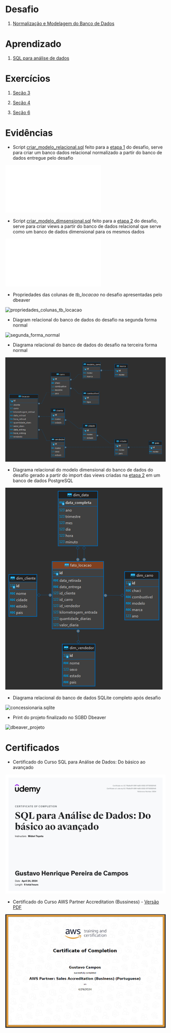 # Desafio

1. [Normalização e Modelagem do Banco de Dados](Desafios/)

# Aprendizado

1. [SQL para análise de dados](Aprendizado/SQL%20para%20análise%20de%20dados.md)

# Exercícios

1. [Seção 3](Exercícios/Seção%203/)

2. [Seção 4](Exercícios/Seção%204/)

3. [Seção 6](Exercícios/Seção%206/)

# Evidências

* Script [criar_modelo_relacional.sql](Desafios/Etapa-1/criar_modelo_relacional.sql) feito para a [etapa 1](Desafios/Etapa-1/) do desafio, serve para criar um banco dados relacional normalizado a partir do banco de dados entregue pelo desafio 

![criar_modelo_relacional.sql](Desafios/Etapa-1/criar_modelo_relacional.sql)

* Script [criar_modelo_dimsensional.sql](Desafios/Etapa-2/criar_modelo_dimensional.sql) feito para a [etapa 2](Desafios/Etapa-2/) do desafio, serve para criar views a partir do banco de dados relacional que serve como um banco de dados dimensional para os mesmos dados

![criar_modelo_dimensional.sql](Desafios/Etapa-2/criar_modelo_dimensional.sql)

* Propriedades das colunas de *tb_locacao* no desafio apresentadas pelo dbeaver

![propriedades_colunas_tb_locacao](Evidências/propriedades_colunas_tb_locacao.png)

* Diagram relacional do banco de dados do desafio na segunda forma normal

![segunda_forma_normal](Evidências/segunda_forma_normal.png)

* Diagrama relacional do banco de dados do desafio na terceira forma normal

![concessionaria_relacional](Evidências/concessionaria_relacional.png)

* Diagrama relacional do modelo dimensional do banco de dados do desafio gerado a partir do import das views criadas na [etapa 2](Desafios/Etapa-2/) em um banco de dados PostgreSQL

![concessionaria_dimensional](Evidências/concessionaria_dimensional.png)

* Diagrama relacional do banco de dados SQLite completo após desafio

![concessionaria.sqlite](Evidências/concessionaria.sqlite.png)

* Print do projeto finalizado no SGBD Dbeaver

![dbeaver_projeto](Evidências/dbeaver_projeto.png)


# Certificados

- Certificado do Curso SQL para Análise de Dados: Do básico ao avançado

![Curso SQL para Análise de Dados: do básico ao avançado](Certificados/SQL%20para%20Análise%20de%20Dados%20Do%20básico%20ao%20avançado.jpg)

- Certificado do Curso AWS Partner Accreditation (Bussiness) - [Versão PDF](Certificados/AWS%20Partner%20Sales%20Accreditation%20(Business).pdf)

![Certificado do Curso AWS Partner Accreditation (Bussiness)](Certificados/AWS%20Partner%20Sales%20Accreditation%20(Business).png)
